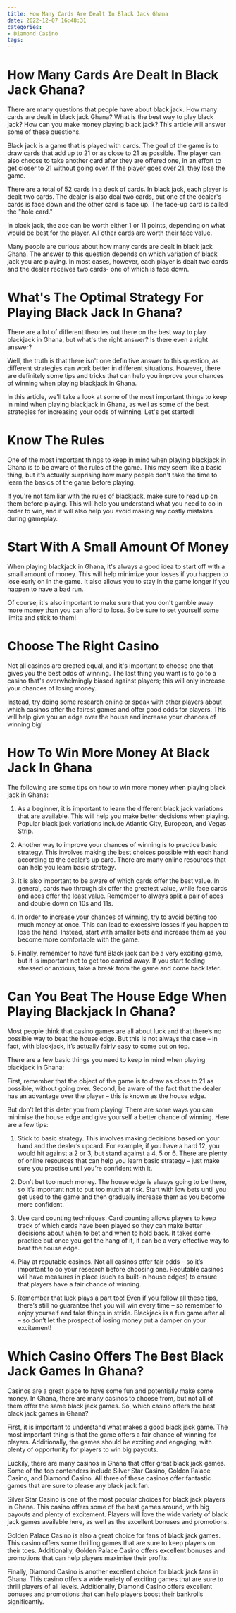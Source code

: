 ```yaml
---
title: How Many Cards Are Dealt In Black Jack Ghana 
date: 2022-12-07 16:48:31
categories:
- Diamond Casino
tags:
---
```



#  How Many Cards Are Dealt In Black Jack Ghana? 

There are many questions that people have about black jack. How many cards are dealt in black jack Ghana? What is the best way to play black jack? How can you make money playing black jack? This article will answer some of these questions.

Black jack is a game that is played with cards. The goal of the game is to draw cards that add up to 21 or as close to 21 as possible. The player can also choose to take another card after they are offered one, in an effort to get closer to 21 without going over. If the player goes over 21, they lose the game.

There are a total of 52 cards in a deck of cards. In black jack, each player is dealt two cards. The dealer is also deal two cards, but one of the dealer's cards is face down and the other card is face up. The face-up card is called the "hole card."

In black jack, the ace can be worth either 1 or 11 points, depending on what would be best for the player. All other cards are worth their face value.

Many people are curious about how many cards are dealt in black jack Ghana. The answer to this question depends on which variation of black jack you are playing. In most cases, however, each player is dealt two cards and the dealer receives two cards- one of which is face down.

#  What's The Optimal Strategy For Playing Black Jack In Ghana? 

There are a lot of different theories out there on the best way to play blackjack in Ghana, but what's the right answer? Is there even a right answer?

Well, the truth is that there isn't one definitive answer to this question, as different strategies can work better in different situations. However, there are definitely some tips and tricks that can help you improve your chances of winning when playing blackjack in Ghana.

In this article, we'll take a look at some of the most important things to keep in mind when playing blackjack in Ghana, as well as some of the best strategies for increasing your odds of winning. Let's get started!

# Know The Rules 

One of the most important things to keep in mind when playing blackjack in Ghana is to be aware of the rules of the game. This may seem like a basic thing, but it's actually surprising how many people don't take the time to learn the basics of the game before playing.

If you're not familiar with the rules of blackjack, make sure to read up on them before playing. This will help you understand what you need to do in order to win, and it will also help you avoid making any costly mistakes during gameplay.

# Start With A Small Amount Of Money 

When playing blackjack in Ghana, it's always a good idea to start off with a small amount of money. This will help minimize your losses if you happen to lose early on in the game. It also allows you to stay in the game longer if you happen to have a bad run.

Of course, it's also important to make sure that you don't gamble away more money than you can afford to lose. So be sure to set yourself some limits and stick to them!

# Choose The Right Casino  

 Not all casinos are created equal, and it's important to choose one that gives you the best odds of winning. The last thing you want is to go to a casino that's overwhelmingly biased against players; this will only increase your chances of losing money.

Instead, try doing some research online or speak with other players about which casinos offer the fairest games and offer good odds for players. This will help give you an edge over the house and increase your chances of winning big!

#  How To Win More Money At Black Jack In Ghana 

The following are some tips on how to win more money when playing black jack in Ghana:

1. As a beginner, it is important to learn the different black jack variations that are available. This will help you make better decisions when playing. Popular black jack variations include Atlantic City, European, and Vegas Strip.

2. Another way to improve your chances of winning is to practice basic strategy. This involves making the best choices possible with each hand according to the dealer’s up card. There are many online resources that can help you learn basic strategy.

3. It is also important to be aware of which cards offer the best value. In general, cards two through six offer the greatest value, while face cards and aces offer the least value. Remember to always split a pair of aces and double down on 10s and 11s.

4. In order to increase your chances of winning, try to avoid betting too much money at once. This can lead to excessive losses if you happen to lose the hand. Instead, start with smaller bets and increase them as you become more comfortable with the game.

5. Finally, remember to have fun! Black jack can be a very exciting game, but it is important not to get too carried away. If you start feeling stressed or anxious, take a break from the game and come back later.

#  Can You Beat The House Edge When Playing Blackjack In Ghana? 

Most people think that casino games are all about luck and that there’s no possible way to beat the house edge. But this is not always the case – in fact, with blackjack, it’s actually fairly easy to come out on top.

There are a few basic things you need to keep in mind when playing blackjack in Ghana: 

First, remember that the object of the game is to draw as close to 21 as possible, without going over. Second, be aware of the fact that the dealer has an advantage over the player – this is known as the house edge. 

But don’t let this deter you from playing! There are some ways you can minimise the house edge and give yourself a better chance of winning. Here are a few tips: 

1) Stick to basic strategy. This involves making decisions based on your hand and the dealer’s upcard. For example, if you have a hard 12, you would hit against a 2 or 3, but stand against a 4, 5 or 6. There are plenty of online resources that can help you learn basic strategy – just make sure you practise until you’re confident with it. 

2) Don’t bet too much money. The house edge is always going to be there, so it’s important not to put too much at risk. Start with low bets until you get used to the game and then gradually increase them as you become more confident. 

3) Use card counting techniques. Card counting allows players to keep track of which cards have been played so they can make better decisions about when to bet and when to hold back. It takes some practice but once you get the hang of it, it can be a very effective way to beat the house edge. 

4) Play at reputable casinos. Not all casinos offer fair odds – so it’s important to do your research before choosing one. Reputable casinos will have measures in place (such as built-in house edges) to ensure that players have a fair chance of winning. 

5) Remember that luck plays a part too! Even if you follow all these tips, there’s still no guarantee that you will win every time – so remember to enjoy yourself and take things in stride. Blackjack is a fun game after all – so don’t let the prospect of losing money put a damper on your excitement!

#  Which Casino Offers The Best Black Jack Games In Ghana?

Casinos are a great place to have some fun and potentially make some money. In Ghana, there are many casinos to choose from, but not all of them offer the same black jack games. So, which casino offers the best black jack games in Ghana?

First, it is important to understand what makes a good black jack game. The most important thing is that the game offers a fair chance of winning for players. Additionally, the games should be exciting and engaging, with plenty of opportunity for players to win big payouts.

Luckily, there are many casinos in Ghana that offer great black jack games. Some of the top contenders include Silver Star Casino, Golden Palace Casino, and Diamond Casino. All three of these casinos offer fantastic games that are sure to please any black jack fan.

Silver Star Casino is one of the most popular choices for black jack players in Ghana. This casino offers some of the best games around, with big payouts and plenty of excitement. Players will love the wide variety of black jack games available here, as well as the excellent bonuses and promotions.

Golden Palace Casino is also a great choice for fans of black jack games. This casino offers some thrilling games that are sure to keep players on their toes. Additionally, Golden Palace Casino offers excellent bonuses and promotions that can help players maximise their profits.

Finally, Diamond Casino is another excellent choice for black jack fans in Ghana. This casino offers a wide variety of exciting games that are sure to thrill players of all levels. Additionally, Diamond Casino offers excellent bonuses and promotions that can help players boost their bankrolls significantly.